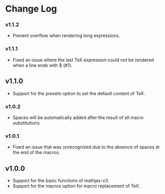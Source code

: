 # Change Log

### v1.1.2

- Prevent overflow when rendering long expressions.

### v1.1.1

- Fixed an issue where the last TeX expression could not be rendered when a line ends with $ (#1).

## v1.1.0

- Support for the presets option to set the default content of TeX.

### v1.0.2

- Spaces will be automatically added after the result of all macro substitutions.

### v1.0.1

- Fixed an issue that was unrecognized due to the absence of spaces at the end of the macros.

## v1.0.0

- Support for the basic functions of mathjax-v3.
- Support for the macros option for macro replacement of TeX.
